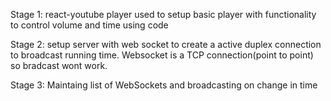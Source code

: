 Stage 1: react-youtube player used to setup basic player with functionality to control volume and time using code 

Stage 2: setup server with web socket to create a active duplex connection to broadcast running time.
        Websocket is a TCP connection(point to point) so bradcast wont work.

Stage 3: Maintaing list of WebSockets and broadcasting on change in time

